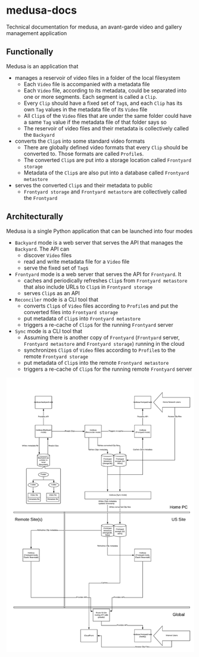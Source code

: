 # medusa-docs
Technical documentation for medusa, an avant-garde video and gallery management application

## Functionally
Medusa is an application that
* manages a reservoir of video files in a folder of the local filesystem
    * Each `Video` file is accompanied with a metadata file
    * Each `Video` file, according to its metadata, could be separated into one or more segments. Each segment is called a `Clip`.
    * Every `Clip` should have a fixed set of `Tag`s, and each `Clip` has its own `Tag` values in the metadata file of its `Video` file
    * All `Clip`s of the `Video` files that are under the same folder could have a same `Tag` value if the metadata file of that folder says so
    * The reservoir of video files and their metadata is collectively called the `Backyard`
* converts the `Clip`s into some standard video formats
    * There are globally defined video formats that every `Clip` should be converted to. Those formats are called `Profile`s.
    * The converted `Clip`s are put into a storage location called `Frontyard storage`
    * Metadata of the `Clip`s are also put into a database called `Frontyard metastore`
* serves the converted `Clip`s and their metadata to public
    * `Frontyard storage` and `Frontyard metastore` are collectively called the `Frontyard`
  
## Architecturally
Medusa is a single Python application that can be launched into four modes
* `Backyard` mode is a web server that serves the API that manages the `Backyard`. The API can
    * discover `Video` files
    * read and write metadata file for a `Video` file
    * serve the fixed set of `Tag`s
* `Frontyard` mode is a web server that serves the API for `Frontyard`. It
    * caches and periodically refreshes `Clip`s from `Frontyard metastore` that also include URLs to `Clip`s in `Frontyard storage`
    * serves `Clip`s as an API
* `Reconciler` mode is a CLI tool that
    * converts `Clip`s of `Video` files according to `Profile`s and put the converted files into `Frontyard storage`
    * put metadata of `Clip`s into `Frontyard metastore`
    * triggers a re-cache of `Clip`s for the running `Frontyard` server
* `Sync` mode is a CLI tool that
    * Assuming there is another copy of `Frontyard` (`Frontyard` server, `Frontyard metastore` and `Frontyard storage`) running in the cloud
    * synchronizes `Clip`s of `Video` files according to `Profile`s to the remote `Frontyard storage`
    * put metadata of `Clip`s into the remote `Frontyard metastore`
    * triggers a re-cache of `Clip`s for the running remote `Frontyard` server

![Architecture diagram](arch.png "Architecture diagram")
